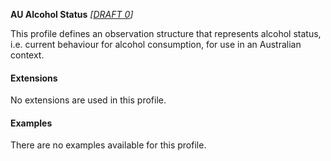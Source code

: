**AU Alcohol Status** *[[DRAFT 0](guidance.html)]*

This profile defines an observation structure that represents alcohol status, i.e. current behaviour for alcohol consumption, for use in an Australian context.

#### Extensions
No extensions are used in this profile.


#### Examples

There are no examples available for this profile.

